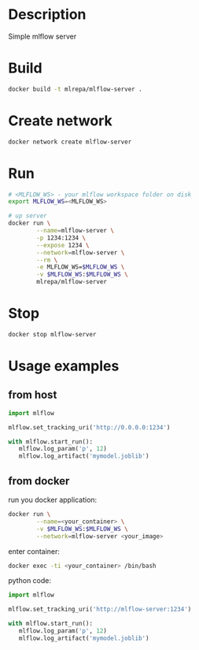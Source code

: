 # Description

Simple mlflow server


# Build

```bash
docker build -t mlrepa/mlflow-server .
```


# Create network
```bash
docker network create mlflow-server
```

# Run

```bash
# <MLFLOW_WS> - your mlflow workspace folder on disk
export MLFLOW_WS=<MLFLOW_WS>

# up server
docker run \
        --name=mlflow-server \
        -p 1234:1234 \
        --expose 1234 \
        --network=mlflow-server \
        --rm \
        -e MLFLOW_WS=$MLFLOW_WS \
        -v $MLFLOW_WS:$MLFLOW_WS \
        mlrepa/mlflow-server
```


# Stop

```bash
docker stop mlflow-server
```

# Usage examples

## from host

```python
import mlflow

mlflow.set_tracking_uri('http://0.0.0.0:1234')

with mlflow.start_run(): 
   mlflow.log_param('p', 12) 
   mlflow.log_artifact('mymodel.joblib') 
```

## from docker

run you docker application:

```bash
docker run \
        --name=<your_container> \
        -v $MLFLOW_WS:$MLFLOW_WS \
        --network=mlflow-server <your_image>
```

enter container:

```bash
docker exec -ti <your_container> /bin/bash 
```

python code:

```python
import mlflow

mlflow.set_tracking_uri('http://mlflow-server:1234')

with mlflow.start_run(): 
   mlflow.log_param('p', 12) 
   mlflow.log_artifact('mymodel.joblib')
```